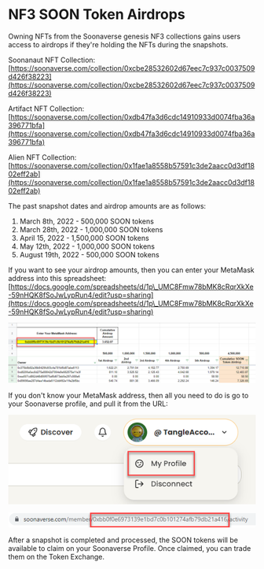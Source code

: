# NF3 SOON Token Airdrops

Owning NFTs from the Soonaverse genesis NF3 collections gains users access to airdrops if they're holding the NFTs during the snapshots.

Soonanaut NFT Collection: [https://soonaverse.com/collection/0xcbe28532602d67eec7c937c0037509d426f38223](https://soonaverse.com/collection/0xcbe28532602d67eec7c937c0037509d426f38223)

Artifact NFT Collection: [https://soonaverse.com/collection/0xdb47fa3d6cdc14910933d0074fba36a396771bfa](https://soonaverse.com/collection/0xdb47fa3d6cdc14910933d0074fba36a396771bfa)

Alien NFT Collection: [https://soonaverse.com/collection/0x1fae1a8558b57591c3de2aacc0d3df1802eff2ab](https://soonaverse.com/collection/0x1fae1a8558b57591c3de2aacc0d3df1802eff2ab)

The past snapshot dates and airdrop amounts are as follows:

1. March 8th, 2022 - 500,000 SOON tokens
2. March 28th, 2022 - 1,000,000 SOON tokens
3. April 15, 2022 - 1,500,000 SOON tokens
4. May 12th, 2022 - 1,000,000 SOON tokens
5. August 19th, 2022 - 500,000 SOON tokens

If you want to see your airdrop amounts, then you can enter your MetaMask address into this spreadsheet: [https://docs.google.com/spreadsheets/d/1p\_UMC8Fmw78bMK8cRqrXkXe-59nHQK8fSoJwLypRun4/edit?usp=sharing](https://docs.google.com/spreadsheets/d/1p\_UMC8Fmw78bMK8cRqrXkXe-59nHQK8fSoJwLypRun4/edit?usp=sharing)

![](../.gitbook/assets/image.png)

If you don't know your MetaMask address, then all you need to do is go to your Soonaverse profile, and pull it from the URL:



![](<../.gitbook/assets/image (1).png>)

![](<../.gitbook/assets/image (2).png>)



After a snapshot is completed and processed, the SOON tokens will be available to claim on your Soonaverse Profile. Once claimed, you can trade them on the Token Exchange.
